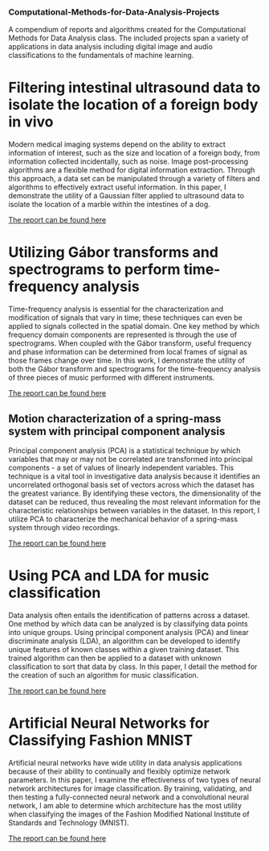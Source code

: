 ### Computational-Methods-for-Data-Analysis-Projects
A compendium of reports and algorithms created for the Computational Methods for Data Analysis class. The included projects span a variety of applications in data analysis including digital image and audio classifications to the fundamentals of machine learning.


# Filtering intestinal ultrasound data to isolate the location of a foreign body in vivo

Modern medical imaging systems depend on the ability to extract information of interest, such as the size and location of a foreign body, from information collected incidentally, such as noise. Image post-processing algorithms are a flexible method for digital information extraction. Through this approach, a data set can be manipulated through a variety of filters and algorithms to effectively extract useful information. In this paper, I demonstrate the utility of a Gaussian filter applied to ultrasound data to isolate the location of a marble within the intestines of a dog.

[The report can be found here](HW1/AMATH482_HW1.pdf)

# Utilizing Gábor transforms and spectrograms to perform time-frequency analysis

Time-frequency analysis is essential for the characterization and modification of signals that vary in time; these techniques can even be applied to signals collected in the spatial domain. One key method by which frequency domain components are represented is through the use of spectrograms. When coupled with the Gábor transform, useful frequency and phase information can be determined from local frames of signal as those frames change over time. In this work, I demonstrate the utility of both the Gábor transform and spectrograms for the time-frequency analysis of three pieces of music performed with different instruments.

[The report can be found here](HW2/AMATH482_HW2.pdf)

## Motion characterization of a spring-mass system with principal component analysis

Principal component analysis (PCA) is a statistical technique by which variables that may or may not be correlated are transformed into principal components - a set of values of linearly independent variables. This technique is a vital tool in investigative data analysis because it identifies an uncorrelated orthogonal basis set of vectors across which the dataset has the greatest variance. By identifying these vectors, the dimensionality of the dataset can be reduced, thus revealing the most relevant information for the characteristic relationships between variables in the dataset. In this report, I utilize PCA to characterize the mechanical behavior of a spring-mass system through video recordings.

[The report can be found here](HW3/AMATH482_HW3.pdf)

# Using PCA and LDA for music classification

Data analysis often entails the identification of patterns across a dataset. One method by which data can be analyzed is by classifying data points into unique groups. Using principal component analysis (PCA) and linear discriminate analysis (LDA), an algorithm can be developed to identify unique features of known classes within a given training dataset. This trained algorithm can then be applied to a dataset with unknown classification to sort that data by class. In this paper, I detail the method for the creation of such an algorithm for music classification.

[The report can be found here](HW4/AMATH482_HW4.pdf)

# Artificial Neural Networks for Classifying Fashion MNIST

Artificial neural networks have wide utility in data analysis applications because of their ability to continually and flexibly optimize network parameters. In this paper, I examine the effectiveness of two types of neural network architectures for image classification. By training, validating, and then testing a fully-connected neural network and a convolutional neural network, I am able to determine which architecture has the most utility when classifying the images of the Fashion Modified National Institute of Standards and Technology (MNIST).  

[The report can be found here](HW5/AMATH482_HW5.pdf)
